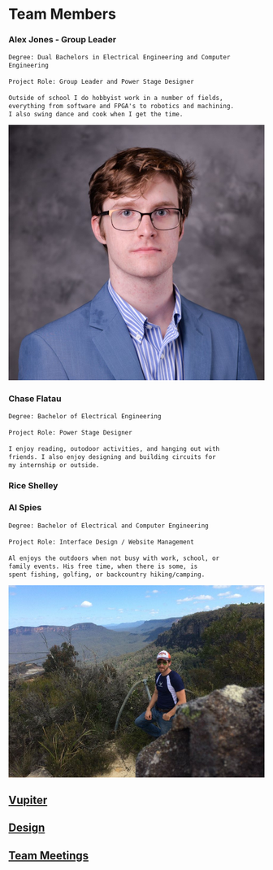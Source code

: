 # Team Members

### Alex Jones - Group Leader 
```
Degree: Dual Bachelors in Electrical Engineering and Computer Engineering

Project Role: Group Leader and Power Stage Designer

Outside of school I do hobbyist work in a number of fields,
everything from software and FPGA's to robotics and machining.
I also swing dance and cook when I get the time.
```
<img src="Pictures/Alex.jpg" class="img-responsive" alt="">

### Chase Flatau 
```
Degree: Bachelor of Electrical Engineering

Project Role: Power Stage Designer

I enjoy reading, outodoor activities, and hanging out with
friends. I also enjoy designing and building circuits for 
my internship or outside.
```


### Rice Shelley 

### Al Spies
```
Degree: Bachelor of Electrical and Computer Engineering

Project Role: Interface Design / Website Management

Al enjoys the outdoors when not busy with work, school, or
family events. His free time, when there is some, is 
spent fishing, golfing, or backcountry hiking/camping.
```
<img src="Pictures/Al.jpg" class="img-responsive" alt="">

## [Vupiter](https://ams0187.github.io/Vupiter/) 

## [Design](https://ams0187.github.io/Vupiter/design)

## [Team Meetings](https://ams0187.github.io/Vupiter/minutes)
